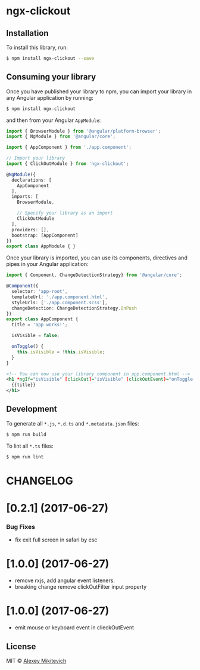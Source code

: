 # ngx-clickout

## Installation

To install this library, run:

```bash
$ npm install ngx-clickout --save
```

## Consuming your library

Once you have published your library to npm, you can import your library in any Angular application by running:

```bash
$ npm install ngx-clickout
```

and then from your Angular `AppModule`:

```typescript
import { BrowserModule } from '@angular/platform-browser';
import { NgModule } from '@angular/core';

import { AppComponent } from './app.component';

// Import your library
import { ClickOutModule } from 'ngx-clickout';

@NgModule({
  declarations: [
    AppComponent
  ],
  imports: [
    BrowserModule,

    // Specify your library as an import
    ClickOutModule
  ],
  providers: [],
  bootstrap: [AppComponent]
})
export class AppModule { }
```

Once your library is imported, you can use its components, directives and pipes in your Angular application:

```typescript
import { Component, ChangeDetectionStrategy} from '@angular/core';

@Component({
  selector: 'app-root',
  templateUrl: './app.component.html',
  styleUrls: ['./app.component.scss'],
  changeDetection: ChangeDetectionStrategy.OnPush
})
export class AppComponent {
  title = 'app works!';

  isVisible = false;

  onToggle() {
    this.isVisible = !this.isVisible;
  }
}


```

```xml
<!-- You can now use your library component in app.component.html -->
<h1 *ngIf="isVisible" [clickOut]="isVisible" (clickOutEvent)="onToggle()">
  {{title}}
</h1>
```

## Development

To generate all `*.js`, `*.d.ts` and `*.metadata.json` files:

```bash
$ npm run build
```

To lint all `*.ts` files:

```bash
$ npm run lint
```

# CHANGELOG

<a name="0.2.1"></a>
# [0.2.1] (2017-06-27)

### Bug Fixes
* fix exit full screen in safari by esc

<a name="1.0.0"></a>
# [1.0.0] (2017-06-27)
* remove rxjs, add angular event listeners.
* breaking change remove clickOutFilter input property

<a name="1.0.2"></a>
# [1.0.0] (2017-06-27)
* emit mouse or keyboard event in clieckOutEvent

## License

MIT © [Alexey Mikitevich](mailto:alekseymikitevich@gmail.com)
